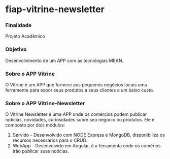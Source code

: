 # fiap-vitrine-newsletter

### Finalidade
Projeto Acadêmico

### Objetivo
Desenvolvimento de um APP com as tecnologias MEAN.

### Sobre o APP Vitrine
O Vitrine é um APP que fornece aos pequenos negócios locais uma ferramente para expor seus produtos a seus clientes a um baixo custo.

### Sobre o APP Vitrine-Newsletter
O Vitrine Newsletter é uma APP onde os comércios podem publicar notícias, novidades, curiosidades sobre seu negócio ou produtos.
Ele é composto por dois módulos:

1. Servido - Desenvolvido com NODE Express e MongoDB, disponibiliza os recursos necessários para o CRUD.
2. WebApp  - Desenvolvido em Angular, é a ferramenta onde os comérios irão publicar suas notícias.
